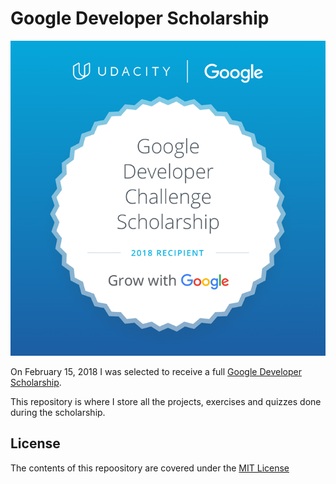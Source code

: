 # Google Developer Scholarship

![recipient](./badge.png?raw=true)

On February 15, 2018 I was selected to receive a full [Google Developer Scholarship](https://www.udacity.com/google-scholarships). 

This repository is where I store all the projects, exercises and quizzes done during the scholarship.

## License 
The contents of this repoository are covered under the [MIT License](./LICENSE?raw=true)